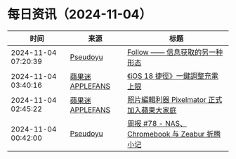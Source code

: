 ﻿# 每日资讯（2024-11-04）

|时间|来源|标题|
|---|---|---|
|2024-11-04 07:20:39|[Pseudoyu](https://www.pseudoyu.com/zh/index.xml)|[Follow —— 信息获取的另一种形态](https://www.pseudoyu.com/zh/2024/11/04/follow_information_acquisition_revolution/)|
|2024-11-04 03:40:16|[蘋果迷 APPLEFANS](https://applefans.today/feed/)|[《iOS 18 捷徑》一鍵調整充電上限](https://applefans.today/2024-10-ios-18-shortcuts-charging-limit/)|
|2024-11-04 02:45:22|[蘋果迷 APPLEFANS](https://applefans.today/feed/)|[照片編輯利器 Pixelmator 正式加入蘋果大家庭](https://applefans.today/2024-11-pixelmator-be-acquired-by-apple/)|
|2024-11-04 00:42:00|[Pseudoyu](https://www.pseudoyu.com/zh/index.xml)|[周报 #78 - NAS、Chromebook 与 Zeabur 折腾小记](https://www.pseudoyu.com/zh/2024/11/04/weekly_review_202401104/)|
